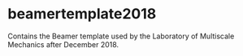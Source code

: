 # beamertemplate2018
Contains the Beamer template used by the Laboratory of Multiscale Mechanics after December 2018.
